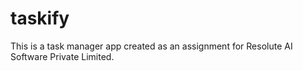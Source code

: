 # taskify
This is a task manager app created as an assignment for Resolute AI Software Private Limited.
